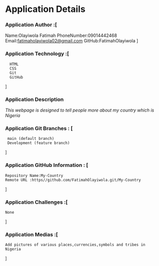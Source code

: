 # Application Details
### Application Author :[
  Name:Olayiwola Fatimah
  PhoneNumber:09014442468
  Email:fatimaholayiwola02@gmail.com
  GitHub:FatimahOlayiwola
]

### Application Technology :[
      HTML
      CSS
      Git
      GitHub
]

### Application Description
*This webpage is designed to tell people more about my country which is Nigeria*

### Application Git Branches : [
     main (default branch)
     Development (feature branch)
]

 ### Application GitHub Information : [
    Repository Name:My-Country
    Remote URL :https//github.com/FatimahOlayiwola.git/My-Country
  ]

  ### Application Challenges :[
    None
   
  ]

  ### Application Medias :[
    Add pictures of various places,currencies,symbols and tribes in Nigeria  
  ]

